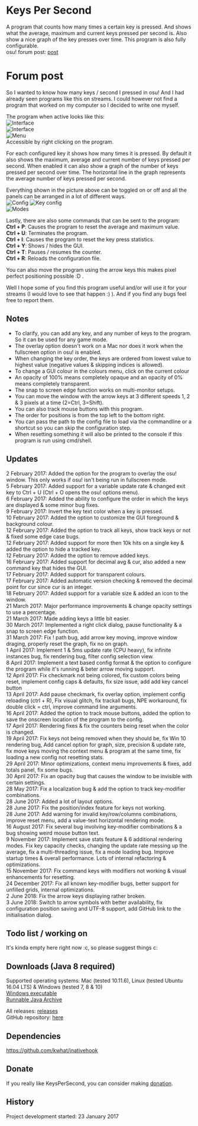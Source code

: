 # Keys Per Second

A program that counts how many times a certain key is pressed. And shows what the average, maximum and current keys pressed per second is. Also show a nice graph of the key presses over time.
This program is also fully configurable.<br>
osu! forum post: [post](https://osu.ppy.sh/forum/p/5789644/)<br>

# Forum post
So I wanted to know how many keys / second I pressed in osu! And I had already seen programs like this on streams.
I could however not find a program that worked on my computer so I decided to write one myself.

The program when active looks like this:<br>
![Interface](http://i.imgur.com/9cCzB0Q.png)<br>
![Interface](http://i.imgur.com/bLQXABw.png)<br>
![Menu](https://i.imgur.com/lltS2NK.png)<br>
Accessible by right clicking on the program.

For each configured key it shows how many times it is pressed. By default it also shows the maximum, average and current number of keys pressed per second.
When enabled it can also show a graph of the number of keys pressed per second over time. The horizontal line in the graph represents the average number of keys pressed per second.

Everything shown in the picture above can be toggled on or off and all the panels can be arranged in a lot of different ways.<br>
![Config](https://i.imgur.com/rF7aRBu.png)
![Key config](http://i.imgur.com/N6JOCJk.png)<br>
![Modes](https://i.imgur.com/gNYCSb9.png)  

Lastly, there are also some commands that can be sent to the program:<br>
**Ctrl + P**: Causes the program to reset the average and maximum value.<br>
**Ctrl + U**: Terminates the program.<br>
**Ctrl + I**: Causes the program to reset the key press statistics.<br>
**Ctrl + Y**: Shows / hides the GUI.<br>
**Ctrl + T**: Pauses / resumes the counter.<br>
**Ctrl + R**: Reloads the configuration file.

You can also move the program using the arrow keys this makes pixel perfect positioning possible :D .

Well I hope some of you find this program useful and/or will use it for your streams (I would love to see that happen  :) ).
And if you find any bugs feel free to report them.

## Notes
- To clarify, you can add any key, and any number of keys to the program. So it can be used for any game mode.
- The overlay option doesn't work on a Mac nor does it work when the fullscreen option in osu! is enabled.
- When changing the key order, the keys are ordered from lowest value to highest value (negative values & skipping indices is allowed).
- To change a GUI colour in the colours menu, click on the current colour
- An opacity of 100% means completely opaque and an opacity of 0% means completely transparent.
- The snap to screen edge function works on multi-monitor setups.
- You can move the window with the arrow keys at 3 different speeds 1, 2 & 3 pixels at a time (2=Ctrl, 3=Shift).
- You can also track mouse buttons with this program.
- The order for positions is from the top left to the bottom right.
- You can pass the path to the config file to load via the commandline or a shortcut so you can skip the configuration step.
- When resetting something it will also be printed to the console if this program is run using cmd/shell.

## Updates
2 February 2017: Added the option for the program to overlay the osu! window. This only works if osu! isn't being run in fullscreen mode.<br>
5 February 2017: Added support for a variable update rate & changed exit key to Ctrl + U (Ctrl + O opens the osu! options menu).<br>
6 February 2017: Added the ability to configure the order in which the keys are displayed & some minor bug fixes.<br>
9 February 2017: Invert the key text color when a key is pressed.<br>
10 February 2017: Added the option to customize the GUI foreground & background colour.<br>
12 February 2017: Added the option to track all keys, show track keys or not & fixed some edge case bugs.<br>
12 February 2017: Added support for more then 10k hits on a single key & added the option to hide a tracked key.<br>
12 February 2017: Added the option to remove added keys.<br>
16 February 2017: Added support for decimal avg & cur, also added a new command key that hides the GUI.<br>
17 February 2017: Added support for transparent colours.<br>
17 February 2017: Added automatic version checking & removed the decimal point for cur since cur is an integer.<br>
18 February 2017: Added support for a variable size & added an icon to the window.<br>
21 March 2017: Major performance improvements & change opacity settings to use a percentage.<br>
21 March 2017: Made adding keys a little bit easier.<br>
30 March 2017: Implemented a right click dialog, pause functionality & a snap to screen edge function.<br>
31 March 2017: Fix ! path bug, add arrow key moving, improve window draging, properly reset the graph, fix no on graph.<br>
1 April 2017: Implement 1 & 5ms update rate (CPU heavy), fix infinite instances bug, fix rendering bug, filter config selection view.<br>
8 April 2017: Implement a text based config format & the option to configure the program while it's running & beter arrow moving support.<br>
12 April 2017: Fix checkmark not being colored, fix custom colors being reset, implement config caps & defaults, fix size issue, add add key cancel button<br>
13 April 2017: Add pause checkmark, fix overlay option, implement config reloading (ctrl + R), Fix visual glitch, fix trackall bugs, NPE workaround, fix double click = ctrl, improve command line arguments.<br>
16 April 2017: Added the option to track mouse buttons, added the option to save the onscreen location of the program to the config.<br>
17 April 2017: Rendering fixes & fix the counters being reset when the color is changed.<br>
19 April 2017: Fix keys not being removed when they should be, fix Win 10 rendering bug, Add cancel option for graph, size, precision & update rate, fix move keys moving the context menu & program at the same time, fix loading a new config not resetting stats.<br>
29 April 2017: Minor optimizations, context menu improvements & fixes, add totals panel, fix some bugs.<br>
30 April 2017: Fix an opacity bug that causes the window to be invisible with certain settings.<br>
28 May 2017: Fix a localization bug & add the option to track key-modifier combinations.<br>
28 June 2017: Added a lot of layout options.<br>
28 June 2017: Fix the position/index feature for keys not working.<br>
28 June 2017: Add warning for invalid key/row/columns combinations, improve reset menu, add a value-text horizontal rendering mode.<br>
16 August 2017: Fix several bug involving key-modifier combinations & a bug showing weird mouse button text.<br>
9 November 2017: Implement save stats feature & 6 additional rendering modes. Fix key capacity checks, changing the update rate messing up the average, fix a multi-threading issue, fix a mode loading bug. Improve startup times & overall performance. Lots of internal refactoring & optimizations.<br>
15 November 2017: Fix command keys with modifiers not working & visual enhancements for resetting.<br>
24 December 2017: Fix all known key-modifier bugs, better support for unfilled grids, internal optimizations.<br>
2 June 2018: Fix the arrow keys displaying rather broken.<br>
3 June 2018: Switch to arrow symbols with better availability, fix configuration position saving and UTF-8 support, add GitHub link to the initialisation dialog.

## Todo list / working on
It's kinda empty here right now :c, so please suggest things c:

## Downloads (Java 8 required)
Supported operating systems: Mac (tested 10.11.6), Linux (tested Ubuntu 16.04 LTS) & Windows (tested 7, 8 & 10)<br>
[Windows executable](https://github.com/RoanH/KeysPerSecond/releases/download/v7.4/KeysPerSecond-v7.4.exe)<br>
[Runnable Java Archive](https://github.com/RoanH/KeysPerSecond/releases/download/v7.4/KeysPerSecond-v7.4.jar)

All releases: [releases](https://github.com/RoanH/KeysPerSecond/releases)<br>
GitHub repository: [here](https://github.com/RoanH/KeysPerSecond)

## Dependencies
https://github.com/kwhat/jnativehook

## Donate
If you really like KeysPerSecond, you can consider making [donation](https://www.paypal.me/KeysPerSecond).

## History
Project development started: 23 January 2017
